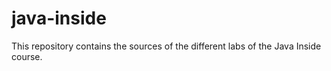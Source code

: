 # java-inside
This repository contains the sources of the different labs of the Java Inside course.
